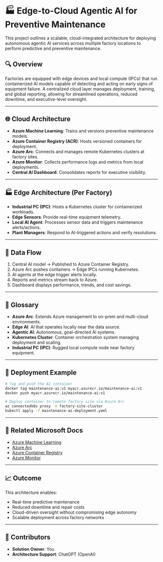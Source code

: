 
# 🏭 Edge-to-Cloud Agentic AI for Preventive Maintenance

This project outlines a scalable, cloud-integrated architecture for deploying autonomous agentic AI services across multiple factory locations to perform predictive and preventive maintenance.

## 🔍 Overview

Factories are equipped with edge devices and local compute (IPCs) that run containerized AI models capable of detecting and acting on early signs of equipment failure. A centralized cloud layer manages deployment, training, and global reporting, allowing for streamlined operations, reduced downtime, and executive-level oversight.

---

## 🌐 Cloud Architecture

- **Azure Machine Learning**: Trains and versions preventive maintenance models.
- **Azure Container Registry (ACR)**: Hosts versioned containers for deployment.
- **Azure Arc**: Connects and manages remote Kubernetes clusters at factory sites.
- **Azure Monitor**: Collects performance logs and metrics from local deployments.
- **Central AI Dashboard**: Consolidates reports for executive visibility.

---

## 🏭 Edge Architecture (Per Factory)

- **Industrial PC (IPC)**: Hosts a Kubernetes cluster for containerized workloads.
- **Edge Sensors**: Provide real-time equipment telemetry.
- **Local AI Agent**: Processes sensor data and triggers maintenance alerts/actions.
- **Plant Managers**: Respond to AI-triggered actions and verify resolutions.

---

## 🔄 Data Flow

1. Central AI model → Published to Azure Container Registry.
2. Azure Arc pushes containers → Edge IPCs running Kubernetes.
3. AI agents at the edge trigger alerts locally.
4. Reports and metrics stream back to Azure.
5. Dashboard displays performance, trends, and cost savings.

---

## 📘 Glossary

- **Azure Arc**: Extends Azure management to on-prem and multi-cloud environments.
- **Edge AI**: AI that operates locally near the data source.
- **Agentic AI**: Autonomous, goal-directed AI systems.
- **Kubernetes Cluster**: Container orchestration system managing deployment and scaling.
- **Industrial PC (IPC)**: Rugged local compute node near factory equipment.

---

## 🚀 Deployment Example

```bash
# Tag and push the AI container
docker tag maintenance-ai:v1 myacr.azurecr.io/maintenance-ai:v1
docker push myacr.azurecr.io/maintenance-ai:v1

# Deploy container to remote factory site via Azure Arc
az connectedk8s proxy -n factory-site-cluster
kubectl apply -f maintenance-ai-deployment.yaml
```

---

## 📎 Related Microsoft Docs

- [Azure Machine Learning](https://learn.microsoft.com/en-us/azure/machine-learning/)
- [Azure Arc](https://learn.microsoft.com/en-us/azure/azure-arc/)
- [Azure Container Registry](https://learn.microsoft.com/en-us/azure/container-registry/)
- [Azure Monitor](https://learn.microsoft.com/en-us/azure/azure-monitor/)

---

## 📈 Outcome

This architecture enables:
- Real-time predictive maintenance
- Reduced downtime and repair costs
- Cloud-driven oversight without compromising edge autonomy
- Scalable deployment across factory networks

---

## 🙌 Contributors

- **Solution Owner**: You
- **Architecture Support**: ChatGPT (OpenAI)
